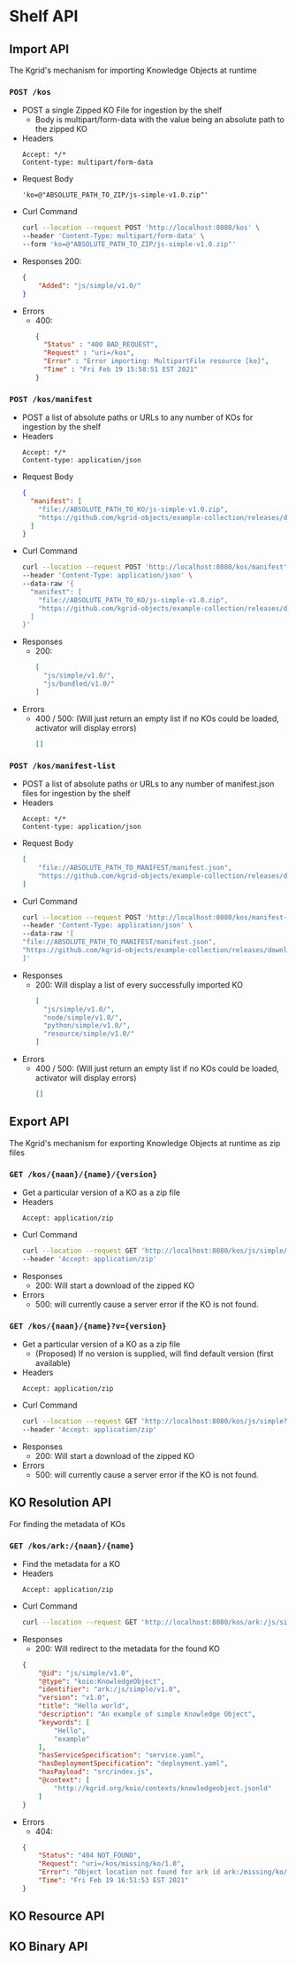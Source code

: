 # Shelf API
## Import API
The Kgrid's mechanism for importing Knowledge Objects at runtime
### `POST /kos`
- POST a single Zipped KO File for ingestion by the shelf
    - Body is multipart/form-data with the value being an absolute path to the zipped KO
- Headers
  ```
  Accept: */*
  Content-type: multipart/form-data
  ```
- Request Body
  ```text
  'ko=@"ABSOLUTE_PATH_TO_ZIP/js-simple-v1.0.zip"'
  ```
- Curl Command
  ```bash
  curl --location --request POST 'http://localhost:8080/kos' \
  --header 'Content-Type: multipart/form-data' \
  --form 'ko=@"ABSOLUTE_PATH_TO_ZIP/js-simple-v1.0.zip"'
  ```
- Responses
  200:
  ```json
  {
      "Added": "js/simple/v1.0/"
  }
  ```
- Errors
  - 400:
    ```json
    {
      "Status" : "400 BAD_REQUEST",
      "Request" : "uri=/kos",
      "Error" : "Error importing: MultipartFile resource [ko]",
      "Time" : "Fri Feb 19 15:58:51 EST 2021"
    }
    ```
### `POST /kos/manifest`
- POST a list of absolute paths or URLs to any number of KOs for ingestion by the shelf
- Headers
  ```
  Accept: */*
  Content-type: application/json
  ```
- Request Body
  ```json
  {
    "manifest": [
      "file://ABSOLUTE_PATH_TO_KO/js-simple-v1.0.zip",
      "https://github.com/kgrid-objects/example-collection/releases/download/4.1.1/js-bundled-v1.0.zip"
    ]
  }
  ```
- Curl Command
  ```bash
  curl --location --request POST 'http://localhost:8080/kos/manifest' \
  --header 'Content-Type: application/json' \
  --data-raw '{
    "manifest": [
      "file://ABSOLUTE_PATH_TO_KO/js-simple-v1.0.zip",
      "https://github.com/kgrid-objects/example-collection/releases/download/4.1.1/js-bundled-v1.0.zip"
    ]
  }'
  ```
- Responses
  - 200:
    ```json
    [
      "js/simple/v1.0/",
      "js/bundled/v1.0/"
    ]
    ```
- Errors
  - 400 / 500: (Will just return an empty list if no KOs could be loaded, activator will display errors)
    ```json
    []
    ```
### `POST /kos/manifest-list`
- POST a list of absolute paths or URLs to any number of manifest.json files for ingestion by the shelf
- Headers
    ```
    Accept: */*
    Content-type: application/json
    ```
- Request Body
    ```json
    [
        "file://ABSOLUTE_PATH_TO_MANIFEST/manifest.json",
        "https://github.com/kgrid-objects/example-collection/releases/download/4.1.1/manifest.json"
    ]
    ```
- Curl Command
    ```bash
    curl --location --request POST 'http://localhost:8080/kos/manifest-list' \
    --header 'Content-Type: application/json' \
    --data-raw '[
    "file://ABSOLUTE_PATH_TO_MANIFEST/manifest.json",
    "https://github.com/kgrid-objects/example-collection/releases/download/4.1.1/manifest.json"
    ]'
    ```
- Responses
  - 200: Will display a list of every successfully imported KO
    ```json
    [
      "js/simple/v1.0/",
      "node/simple/v1.0/",
      "python/simple/v1.0/",
      "resource/simple/v1.0/"
    ]
    ```
- Errors
  - 400 / 500: (Will just return an empty list if no KOs could be loaded, activator will display errors)
    ```json
    []
    ```
## Export API
The Kgrid's mechanism for exporting Knowledge Objects at runtime as zip files

### `GET /kos/{naan}/{name}/{version}`
- Get a particular version of a KO as a zip file
- Headers
    ```
    Accept: application/zip
    ```
- Curl Command
    ```bash
    curl --location --request GET 'http://localhost:8080/kos/js/simple/v1.0' \
    --header 'Accept: application/zip'
    ```
- Responses
  - 200: Will start a download of the zipped KO
- Errors
  - 500: will currently cause a server error if the KO is not found.

### `GET /kos/{naan}/{name}?v={version}`
- Get a particular version of a KO as a zip file
  - (Proposed) If no version is supplied, will find default version (first available)
- Headers
    ```
    Accept: application/zip
    ```
- Curl Command
    ```bash
    curl --location --request GET 'http://localhost:8080/kos/js/simple?v=v1.0' \
    --header 'Accept: application/zip'
    ```
- Responses
  - 200: Will start a download of the zipped KO
- Errors
  - 500: will currently cause a server error if the KO is not found.
## KO Resolution API
For finding the metadata of KOs

### `GET /kos/ark:/{naan}/{name}`
- Find the metadata for a KO
- Headers
    ```
    Accept: application/zip
    ```
- Curl Command
    ```bash
    curl --location --request GET 'http://localhost:8080/kos/ark:/js/simple/v1.0'
    ```
- Responses
  - 200: Will redirect to the metadata for the found KO
  ```json
  {
      "@id": "js/simple/v1.0",
      "@type": "koio:KnowledgeObject",
      "identifier": "ark:/js/simple/v1.0",
      "version": "v1.0",
      "title": "Hello world",
      "description": "An example of simple Knowledge Object",
      "keywords": [
          "Hello",
          "example"
      ],
      "hasServiceSpecification": "service.yaml",
      "hasDeploymentSpecification": "deployment.yaml",
      "hasPayload": "src/index.js",
      "@context": [
          "http://kgrid.org/koio/contexts/knowledgeobject.jsonld"
      ]
  }
  ```
- Errors
  - 404: 
  ```json
  {
      "Status": "404 NOT_FOUND",
      "Request": "uri=/kos/missing/ko/1.0",
      "Error": "Object location not found for ark id ark:/missing/ko/1.0",
      "Time": "Fri Feb 19 16:51:53 EST 2021"
  }
  ```

## KO Resource API

## KO Binary API

